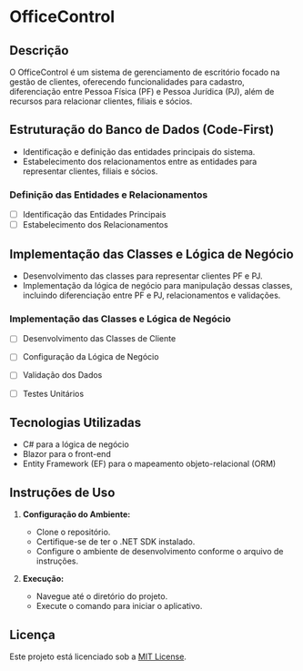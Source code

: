 # OfficeControl

## Descrição
O OfficeControl é um sistema de gerenciamento de escritório focado na gestão de clientes, oferecendo funcionalidades para cadastro, diferenciação entre Pessoa Física (PF) e Pessoa Jurídica (PJ), além de recursos para relacionar clientes, filiais e sócios.


## Estruturação do Banco de Dados (Code-First)
- Identificação e definição das entidades principais do sistema.
- Estabelecimento dos relacionamentos entre as entidades para representar clientes, filiais e sócios.

### Definição das Entidades e Relacionamentos
  - [ ] Identificação das Entidades Principais
  - [ ] Estabelecimento dos Relacionamentos

## Implementação das Classes e Lógica de Negócio
- Desenvolvimento das classes para representar clientes PF e PJ.
- Implementação da lógica de negócio para manipulação dessas classes, incluindo diferenciação entre PF e PJ, relacionamentos e validações.

### Implementação das Classes e Lógica de Negócio
  - [ ] Desenvolvimento das Classes de Cliente
  - [ ] Configuração da Lógica de Negócio
  - [ ] Validação dos Dados
  - [ ] Testes Unitários


## Tecnologias Utilizadas
- C# para a lógica de negócio
- Blazor para o front-end
- Entity Framework (EF) para o mapeamento objeto-relacional (ORM)

## Instruções de Uso
1. **Configuração do Ambiente:**
   - Clone o repositório.
   - Certifique-se de ter o .NET SDK instalado.
   - Configure o ambiente de desenvolvimento conforme o arquivo de instruções.

2. **Execução:**
   - Navegue até o diretório do projeto.
   - Execute o comando para iniciar o aplicativo.


## Licença
Este projeto está licenciado sob a [MIT License](LICENSE).

